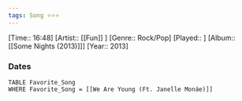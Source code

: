```yaml
---
tags: Song ⭐⭐⭐ 
---
```

[Time:: 16:48]
[Artist:: [[Fun]] ]
[Genre:: Rock/Pop]
[Played:: ]
[Album:: [[Some Nights (2013)]]]
[Year:: 2013]
### Dates
````dataview
TABLE Favorite_Song
WHERE Favorite_Song = [[We Are Young (Ft. Janelle Monáe)]]
````